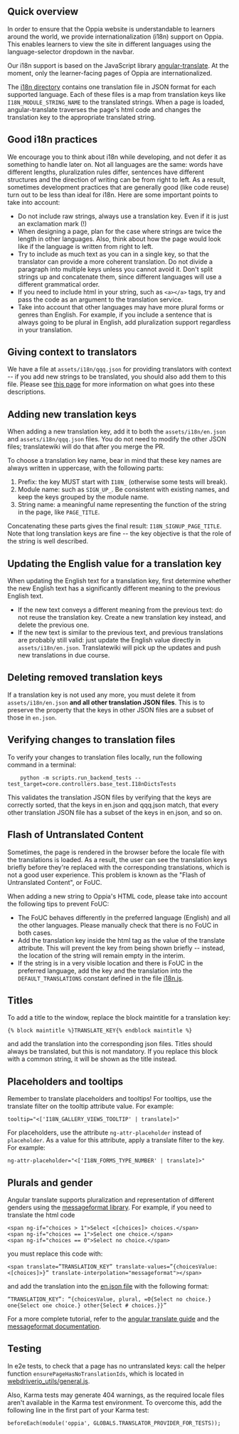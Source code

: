 ## Quick overview

In order to ensure that the Oppia website is understandable to learners around the world, we provide internationalization (i18n) support on Oppia. This enables learners to view the site in different languages using the language-selector dropdown in the navbar.

Our i18n support is based on the JavaScript library [angular-translate](https://angular-translate.github.io/). At the moment, only the learner-facing pages of Oppia are internationalized.

The [i18n directory](https://github.com/oppia/oppia/tree/develop/assets/i18n) contains one translation file in JSON format for each supported language. Each of these files is a map from translation keys like `I18N_MODULE_STRING_NAME` to the translated strings. When a page is loaded, angular-translate traverses the page's html code and changes the translation key to the appropriate translated string.

## Good i18n practices

We encourage you to think about i18n while developing, and not defer it as something to handle later on. Not all languages are the same: words have different lengths, pluralization rules differ, sentences have different structures and the direction of writing can be from right to left. As a result, sometimes development practices that are generally good (like code reuse) turn out to be less than ideal for i18n. Here are some important points to take into account:
- Do not include raw strings, always use a translation key. Even if it is just an exclamation mark (!)
- When designing a page, plan for the case where strings are twice the length in other languages. Also, think about how the page would look like if the language is written from right to left.
- Try to include as much text as you can in a single key, so that the translator can provide a more coherent translation. Do not divide a paragraph into multiple keys unless you cannot avoid it. Don't split strings up and concatenate them, since different languages will use a different grammatical order.
- If you need to include html in your string, such as `<a></a>` tags, try and pass the code as an argument to the translation service.
- Take into account that other languages may have more plural forms or genres than English. For example, if you include a sentence that is always going to be plural in English, add pluralization support regardless in your translation.

## Giving context to translators

We have a file at `assets/i18n/qqq.json` for providing translators with context -- if you add new strings to be translated, you should also add them to this file. Please see [this page](https://www.mediawiki.org/wiki/Localisation#Message_documentation) for more information on what goes into these descriptions.

## Adding new translation keys

When adding a new translation key, add it to both the `assets/i18n/en.json` and `assets/i18n/qqq.json` files. You do not need to modify the other JSON files; translatewiki will do that after you merge the PR.

To choose a translation key name, bear in mind that these key names are always written in uppercase, with the following parts:

1. Prefix: the key MUST start with `I18N_` (otherwise some tests will break).
2. Module name: such as `SIGN_UP_`. Be consistent with existing names, and keep the keys grouped by the module name.
3. String name: a meaningful name representing the function of the string in the page, like `PAGE_TITLE`.

Concatenating these parts gives the final result: `I18N_SIGNUP_PAGE_TITLE`. Note that long translation keys are fine -- the key objective is that the role of the string is well described.

## Updating the English value for a translation key

When updating the English text for a translation key, first determine whether the new English text has a significantly different meaning to the previous English text.

- If the new text conveys a different meaning from the previous text: do not reuse the translation key. Create a new translation key instead, and delete the previous one.
- If the new text is similar to the previous text, and previous translations are probably still valid: just update the English value directly in `assets/i18n/en.json`. Translatewiki will pick up the updates and push new translations in due course.

## Deleting removed translation keys

If a translation key is not used any more, you must delete it from `assets/i18n/en.json` **and all other translation JSON files**. This is to preserve the property that the keys in other JSON files are a subset of those in `en.json`.

## Verifying changes to translation files

To verify your changes to translation files locally, run the following command in a terminal:

```
    python -m scripts.run_backend_tests --test_target=core.controllers.base_test.I18nDictsTests
```

This validates the translation JSON files by verifying that the keys are correctly sorted, that the keys in en.json and qqq.json match, that every other translation JSON file has a subset of the keys in en.json, and so on.


## Flash of Untranslated Content

Sometimes, the page is rendered in the browser before the locale file with the translations is loaded. As a result, the user can see the translation keys briefly before they're replaced with the corresponding translations, which is not a good user experience. This problem is known as the "Flash of Untranslated Content", or FoUC.

When adding a new string to Oppia's HTML code, please take into account the following tips to prevent FoUC:
- The FoUC behaves differently in the preferred language (English) and all the other languages. Please manually check that there is no FoUC in both cases.
- Add the translation key inside the html tag as the value of the translate attribute. This will prevent the key from being shown briefly -- instead, the location of the string will remain empty in the interim.
- If the string is in a very visible location and there is FoUC in the preferred language, add the key and the translation into the `DEFAULT_TRANSLATIONS` constant defined in the file [i18n.js](https://github.com/oppia/oppia/blob/develop/core/templates/i18n.js).

## Titles

To add a title to the window, replace the block maintitle for a translation key:

    {% block maintitle %}TRANSLATE_KEY{% endblock maintitle %}

and add the translation into the corresponding json files. Titles should always be translated, but this is not mandatory. If you replace this block with a common string, it will be shown as the title instead.

## Placeholders and tooltips

Remember to translate placeholders and tooltips! For tooltips, use the translate filter on the tooltip attribute value. For example:

    tooltip="<['I18N_GALLERY_VIEWS_TOOLTIP' | translate]>"

For placeholders, use the attribute `ng-attr-placeholder` instead of `placeholder`. As a value for this attribute, apply a translate filter to the key. For example:

    ng-attr-placeholder="<['I18N_FORMS_TYPE_NUMBER' | translate]>"

## Plurals and gender

Angular translate supports pluralization and representation of different genders using the [messageformat library](https://github.com/SlexAxton/messageformat.js/). For example, if you need to translate the html code

    <span ng-if="choices > 1">Select <[choices]> choices.</span>
    <span ng-if="choices == 1">Select one choice.</span>
    <span ng-if="choices == 0">Select no choice.</span>

you must replace this code with:

    <span translate=”TRANSLATION_KEY” translate-values=”{choicesValue:<[choices]>}” translate-interpolation="messageformat"></span>

and add the translation into the [en.json file](https://github.com/oppia/oppia/blob/develop/assets/i18n/en.json) with the following format:

    “TRANSLATION_KEY”: “{choicesValue, plural, =0{Select no choice.} one{Select one choice.} other{Select # choices.}}”

For a more complete tutorial, refer to the [angular translate guide](http://angular-translate.github.io/docs/#/guide/14_pluralization) and the [messageformat documentation](https://github.com/SlexAxton/messageformat.js/).

## Testing

In e2e tests, to check that a page has no untranslated keys: call the helper function  `ensurePageHasNoTranslationIds`, which is located in [webdriverio_utils/general.js](https://github.com/oppia/oppia/blob/develop/core/tests/webdriverio_utils/general.js).

Also, Karma tests may generate 404 warnings, as the required locale files aren't available in the Karma test environment. To overcome this, add the following line in the first part of your Karma test:

    beforeEach(module('oppia', GLOBALS.TRANSLATOR_PROVIDER_FOR_TESTS));
